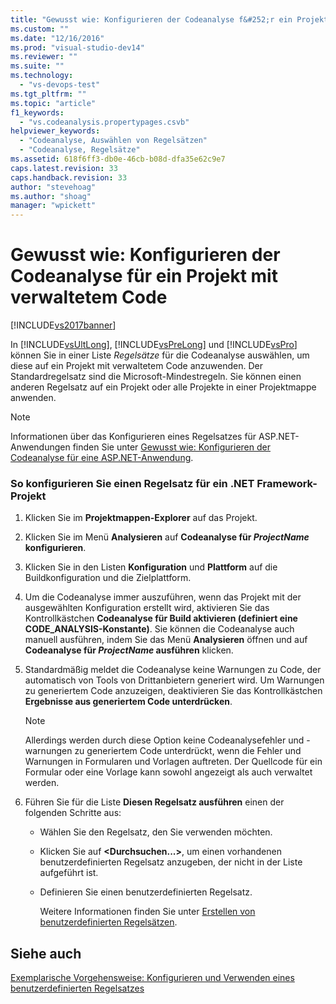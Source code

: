 ```yaml
---
title: "Gewusst wie: Konfigurieren der Codeanalyse f&#252;r ein Projekt mit verwaltetem Code | Microsoft Docs"
ms.custom: ""
ms.date: "12/16/2016"
ms.prod: "visual-studio-dev14"
ms.reviewer: ""
ms.suite: ""
ms.technology: 
  - "vs-devops-test"
ms.tgt_pltfrm: ""
ms.topic: "article"
f1_keywords: 
  - "vs.codeanalysis.propertypages.csvb"
helpviewer_keywords: 
  - "Codeanalyse, Auswählen von Regelsätzen"
  - "Codeanalyse, Regelsätze"
ms.assetid: 618f6ff3-db0e-46cb-b08d-dfa35e62c9e7
caps.latest.revision: 33
caps.handback.revision: 33
author: "stevehoag"
ms.author: "shoag"
manager: "wpickett"
---
```

# Gewusst wie: Konfigurieren der Codeanalyse f&#252;r ein Projekt mit verwaltetem Code
[!INCLUDE[vs2017banner](../code-quality/includes/vs2017banner.md)]

In [!INCLUDE[vsUltLong](../code-quality/includes/vsultlong_md.md)], [!INCLUDE[vsPreLong](../code-quality/includes/vsprelong_md.md)] und [!INCLUDE[vsPro](../code-quality/includes/vspro_md.md)] können Sie in einer Liste *Regelsätze* für die Codeanalyse auswählen, um diese auf ein Projekt mit verwaltetem Code anzuwenden.  Der Standardregelsatz sind die Microsoft\-Mindestregeln.  Sie können einen anderen Regelsatz auf ein Projekt oder alle Projekte in einer Projektmappe anwenden.  
  
> [!NOTE]
>  Informationen über das Konfigurieren eines Regelsatzes für ASP.NET\-Anwendungen finden Sie unter [Gewusst wie: Konfigurieren der Codeanalyse für eine ASP.NET\-Anwendung](../code-quality/how-to-configure-code-analysis-for-an-aspnet-web-application.md).  
  
### So konfigurieren Sie einen Regelsatz für ein .NET Framework\-Projekt  
  
1.  Klicken Sie im **Projektmappen\-Explorer** auf das Projekt.  
  
2.  Klicken Sie im Menü **Analysieren** auf **Codeanalyse für *ProjectName* konfigurieren**.  
  
3.  Klicken Sie in den Listen **Konfiguration** und **Plattform** auf die Buildkonfiguration und die Zielplattform.  
  
4.  Um die Codeanalyse immer auszuführen, wenn das Projekt mit der ausgewählten Konfiguration erstellt wird, aktivieren Sie das Kontrollkästchen **Codeanalyse für Build aktivieren \(definiert eine CODE\_ANALYSIS\-Konstante\)**.  Sie können die Codeanalyse auch manuell ausführen, indem Sie das Menü **Analysieren** öffnen und auf **Codeanalyse für *ProjectName* ausführen** klicken.  
  
5.  Standardmäßig meldet die Codeanalyse keine Warnungen zu Code, der automatisch von Tools von Drittanbietern generiert wird.  Um Warnungen zu generiertem Code anzuzeigen, deaktivieren Sie das Kontrollkästchen **Ergebnisse aus generiertem Code unterdrücken**.  
  
    > [!NOTE]
    >  Allerdings werden durch diese Option keine Codeanalysefehler und \-warnungen zu generiertem Code unterdrückt, wenn die Fehler und Warnungen in Formularen und Vorlagen auftreten.  Der Quellcode für ein Formular oder eine Vorlage kann sowohl angezeigt als auch verwaltet werden.  
  
6.  Führen Sie für die Liste **Diesen Regelsatz ausführen** einen der folgenden Schritte aus:  
  
    -   Wählen Sie den Regelsatz, den Sie verwenden möchten.  
  
    -   Klicken Sie auf **\<Durchsuchen...\>**, um einen vorhandenen benutzerdefinierten Regelsatz anzugeben, der nicht in der Liste aufgeführt ist.  
  
    -   Definieren Sie einen benutzerdefinierten Regelsatz.  
  
         Weitere Informationen finden Sie unter [Erstellen von benutzerdefinierten Regelsätzen](../code-quality/creating-custom-code-analysis-rule-sets.md).  
  
## Siehe auch  
 [Exemplarische Vorgehensweise: Konfigurieren und Verwenden eines benutzerdefinierten Regelsatzes](../code-quality/walkthrough-configuring-and-using-a-custom-rule-set.md)